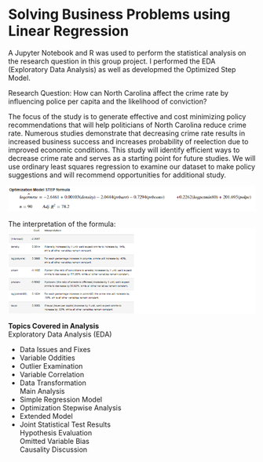 # Solving Business Problems using Linear Regression

A Jupyter Notebook and R was used to perform the statistical analysis on the research question in this group project. I performed the EDA (Exploratory Data Analysis) as well as developmed the Optimized Step Model.  
    
Research Question: How can North Carolina affect the crime rate by influencing police per capita and the likelihood of
conviction?  
  
The focus of the study is to generate effective and cost minimizing policy recommendations that will help politicians of North
Carolina reduce crime rate. Numerous studies demonstrate that decreasing crime rate results in increased business success
and increases probability of reelection due to improved economic conditions. This study will identify efficient ways to decrease
crime rate and serves as a starting point for future studies. We will use ordinary least squares regression to examine our
dataset to make policy suggestions and will recommend opportunities for additional study.  
   
<img src="https://github.com/CraigGo/Portfolio/blob/master/Linear%20Regression/Optimized_Model.PNG">

The interpretation of the formula:
<img src="https://github.com/CraigGo/Portfolio/blob/master/Linear%20Regression/Optimize_model_Coef.png">


**Topics Covered in Analysis**  
Exploratory Data Analysis (EDA)  
- Data Issues and Fixes  
- Variable Oddities  
- Outlier Examination  
- Variable Correlation  
- Data Transformation  
Main Analysis  
- Simple Regression Model  
- Optimization Stepwise Analysis  
- Extended Model  
- Joint Statistical Test Results  
Hypothesis Evaluation  
Omitted Variable Bias  
Causality Discussion  
